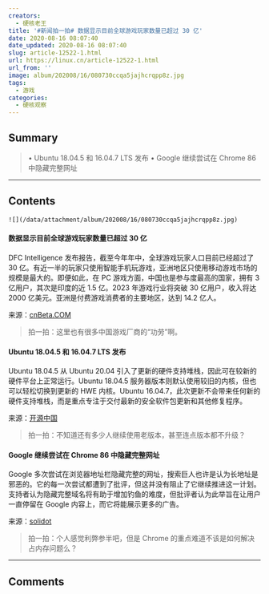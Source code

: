 ```yaml
---
creators:
  - 硬核老王
title: '#新闻拍一拍# 数据显示目前全球游戏玩家数量已超过 30 亿'
date: 2020-08-16 08:07:40
date_updated: 2020-08-16 08:07:40
slug: article-12522-1.html
url: https://linux.cn/article-12522-1.html
url_from: ''
image: album/202008/16/080730ccqa5jajhcrqpp8z.jpg
tags:
  - 游戏
categories:
  - 硬核观察
---
```


## Summary

> • Ubuntu 18.04.5 和 16.04.7 LTS 发布 • Google 继续尝试在 Chrome 86 中隐藏完整网址

***

<!-- more -->

## Contents

`![](/data/attachment/album/202008/16/080730ccqa5jajhcrqpp8z.jpg)`

#### 数据显示目前全球游戏玩家数量已超过 30 亿

DFC Intelligence 发布报告，截至今年年中，全球游戏玩家人口目前已经超过了 30 亿。有近一半的玩家只使用智能手机玩游戏，亚洲地区只使用移动游戏市场的规模是最大的。即便如此，在 PC 游戏方面，中国也是参与度最高的国家，拥有 3 亿用户，其次是印度的近 1.5 亿。2023 年游戏行业将突破 30 亿用户，收入将达 2000 亿美元。亚洲是付费游戏消费者的主要地区，达到 14.2 亿人。

来源：[cnBeta.COM](https://hot.cnbeta.com/articles/game/1016127.htm)

> 
> 拍一拍：这里也有很多中国游戏厂商的“功劳”啊。
> 
> 
> 

#### Ubuntu 18.04.5 和 16.04.7 LTS 发布

Ubuntu 18.04.5 从 Ubuntu 20.04 引入了更新的硬件支持堆栈，因此可在较新的硬件平台上正常运行。Ubuntu 18.04.5 服务器版本则默认使用较旧的内核，但也可以轻松切换到更新的 HWE 内核。Ubuntu 16.04.7，此次更新不会带来任何新的硬件支持堆栈，而是重点专注于交付最新的安全软件包更新和其他修复程序。

来源：[开源中国](https://www.oschina.net/news/117937/ubuntu-18-04-5-n-16-04-7-released)

> 
> 拍一拍：不知道还有多少人继续使用老版本，甚至连点版本都不升级？
> 
> 
> 

#### Google 继续尝试在 Chrome 86 中隐藏完整网址

Google 多次尝试在浏览器地址栏隐藏完整的网址，搜索巨人也许是认为长地址是邪恶的。它的每一次尝试都遭到了批评，但这并没有阻止了它继续推进这一计划。支持者认为隐藏完整域名将有助于增加钓鱼的难度，但批评者认为此举旨在让用户一直停留在 Google 内容上，而它将能展示更多的广告。

来源：[solidot](https://www.solidot.org/story?sid=65253)

> 
> 拍一拍：个人感觉利弊参半吧，但是 Chrome 的重点难道不该是如何解决占内存问题么？
> 
> 
>

***

## Comments
